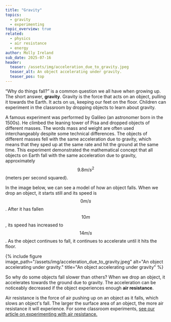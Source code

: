 ```yaml
---
title: "Gravity"
topics: 
  - gravity
  - experimenting
topic_overview: true
related: 
  - physics
  - air resistance
  - energy
author: Molly Ireland
sub_date: 2025-07-16
header:
  teaser: /assets/img/acceleration_due_to_gravity.jpeg
  teaser_alt: An object accelerating under gravity.
  teaser_pos: top
---
```

“Why do things fall?” is a common question we all have when growing up. The short answer, **gravity**. Gravity is the force that acts on an object, pulling it towards the Earth. It acts on us, keeping our feet on the floor. Children can experiment in the classroom by dropping objects to learn about gravity. 

A famous experiment was performed by Galileo (an astronomer born in the 1500s). He climbed the leaning tower of Pisa and dropped objects of different masses. The words mass and weight are often used interchangeably despite some technical differences. The objects of different masses fell with the same acceleration due to gravity, which means that they sped up at the same rate and hit the ground at the same time. This experiment demonstrated the mathematical concept that all objects on Earth fall with the same acceleration due to gravity, approximately $$9.8m/s^2$$ (meters per second squared).

In the image below, we can see a model of how an object falls. When we drop an object, it starts still and its speed is $$0m/s$$. After it has fallen $$10m$$, its speed has increased to $$14m/s$$. As the object continues to fall, it continues to accelerate until it hits the floor.

{% include figure image_path="/assets/img/acceleration_due_to_gravity.jpeg" alt="An object accelerating under gravity." title="An object accelerating under gravity" %}

So why do some objects fall slower than others? When we drop an object, it accelerates towards the ground due to gravity. The acceleration can be noticeably decreased if the object experiences enough **air resistance**.  

Air resistance is the force of air pushing up on an object as it falls, which slows an object's fall. The larger the surface area of an object, the more air resistance it will experience. For some classroom experiments, [see our article on experimenting with air resistance.]({{site.baseurl}}/articles/air_resistance/)
